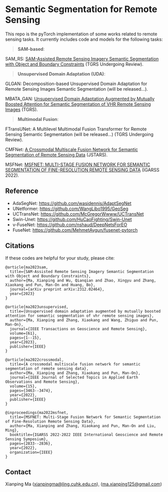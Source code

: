 # Semantic Segmentation for Remote Sensing

This repo is the pyTorch implementation of some works related to remote sensing tasks. It currently includes code and models for the following tasks:
> **SAM-based**:

SAM_RS: [SAM-Assisted Remote Sensing Imagery Semantic Segmentation with Object and Boundary Constraints](https://arxiv.org/abs/2312.02464) (TGRS Undergoing Review).

> **Unsupervised Domain Adaptation (UDA)**:

GLGAN: Decomposition-based Unsupervised Domain Adaptation for Remote Sensing Images Semantic Segmentation (will be released...).

MBATA_GAN: [Unsupervised Domain Adaptation Augmented by Mutually Boosted Attention for Semantic Segmentation of VHR Remote Sensing Images](https://ieeexplore.ieee.org/abstract/document/10032584/) (TGRS).

> **Multimodal Fusion**:

FTransUNet: A Multilevel Multimodal Fusion Transformer for Remote Sensing Semantic Segmentation (will be released...) (TGRS Undergoing Review).

CMFNet: [A Crossmodal Multiscale Fusion Network for Semantic Segmentation of Remote Sensing Data](https://ieeexplore.ieee.org/abstract/document/9749821/) (JSTARS).

MSFNet: [MSFNET: MULTI-STAGE FUSION NETWORK FOR SEMANTIC SEGMENTATION OF FINE-RESOLUTION REMOTE SENSING DATA](https://ieeexplore.ieee.org/abstract/document/9883789) (IGARSS 2022).

## Reference
* AdaSegNet: https://github.com/wasidennis/AdaptSegNet
* UNetformer: https://github.com/WangLibo1995/GeoSeg
* UCTransNet: https://github.com/McGregorWwww/UCTransNet
* Swin-Unet: https://github.com/HuCaoFighting/Swin-Unet
* v-FuseNet: https://github.com/nshaud/DeepNetsForEO
* FuseNet: https://github.com/MehmetAygun/fusenet-pytorch

## Citations
If these codes are helpful for your study, please cite:
```
@article{ma2023sam,
  title={SAM-Assisted Remote Sensing Imagery Semantic Segmentation with Object and Boundary Constraints},
  author={Ma, Xianping and Wu, Qianqian and Zhao, Xingyu and Zhang, Xiaokang and Pun, Man-On and Huang, Bo},
  journal={arXiv preprint arXiv:2312.02464},
  year={2023}
}

@article{ma2023unsupervised,
  title={Unsupervised domain adaptation augmented by mutually boosted attention for semantic segmentation of vhr remote sensing images},
  author={Ma, Xianping and Zhang, Xiaokang and Wang, Zhiguo and Pun, Man-On},
  journal={IEEE Transactions on Geoscience and Remote Sensing},
  volume={61},
  pages={1--15},
  year={2023},
  publisher={IEEE}
}

@article{ma2022crossmodal,
  title={A crossmodal multiscale fusion network for semantic segmentation of remote sensing data},
  author={Ma, Xianping and Zhang, Xiaokang and Pun, Man-On},
  journal={IEEE Journal of Selected Topics in Applied Earth Observations and Remote Sensing},
  volume={15},
  pages={3463--3474},
  year={2022},
  publisher={IEEE}
}

@inproceedings{ma2022msfnet,
  title={MSFNET: Multi-Stage Fusion Network for Semantic Segmentation of Fine-Resolution Remote Sensing Data},
  author={Ma, Xianping and Zhang, Xiaokang and Pun, Man-On and Liu, Ming},
  booktitle={IGARSS 2022-2022 IEEE International Geoscience and Remote Sensing Symposium},
  pages={2833--2836},
  year={2022},
  organization={IEEE}
}
```

## Contact 
Xianping Ma ([xianpingma@ling.cuhk.edu.cn](xianpingma@ling.cuhk.edu.cn)), ([ma.xianping125@gmail.com](haonan1wang@gmail.com))

